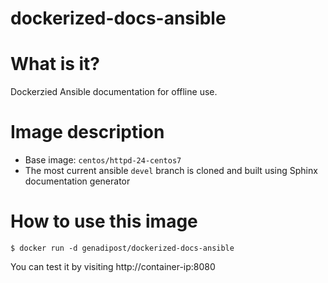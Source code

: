 # dockerized-docs-ansible

# What is it? #
Dockerzied Ansible documentation for offline use.

# Image description #
- Base image: `centos/httpd-24-centos7`
- The most current ansible `devel` branch is cloned and built using Sphinx documentation generator

# How to use this image #

```console
$ docker run -d genadipost/dockerized-docs-ansible

```

You can test it by visiting http://container-ip:8080
